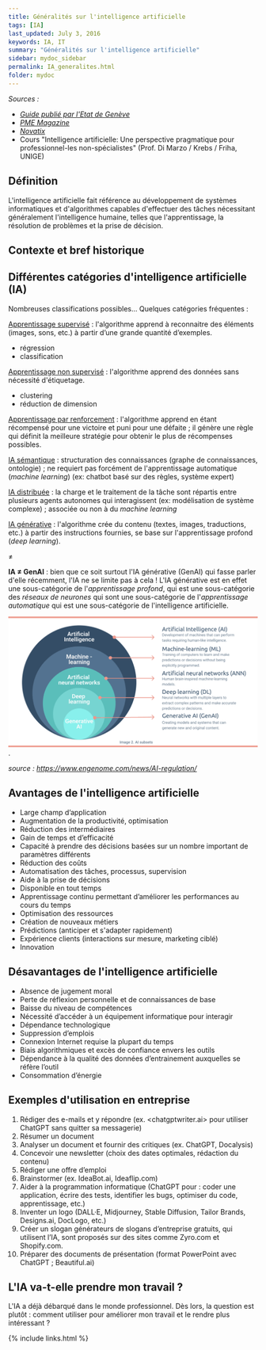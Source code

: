 ```yaml
---
title: Généralités sur l'intelligence artificielle
tags: [IA]
last_updated: July 3, 2016
keywords: IA, IT
summary: "Généralités sur l'intelligence artificielle"
sidebar: mydoc_sidebar
permalink: IA_generalites.html
folder: mydoc
---
```


*Sources :* 
* [*Guide publié par l'Etat de Genève*](https://www.ge.ch/document/guide-intelligence-artificielle)
* [*PME Magazine*](https://www.pme.ch/dossiers-et-hors-series/2023/09/19/comment-utiliser-lintelligence-artificielle-pour-doper-votre-entreprise-632768)
* [*Novatix*](https://www.novatix.ch/services/intelligence-artificielle)
* Cours "Intelligence artificielle: Une perspective pragmatique pour professionnel-les non-spécialistes" (Prof. Di Marzo / Krebs / Friha, UNIGE)

## Définition

L'intelligence artificielle fait référence au développement de systèmes informatiques et d'algorithmes capables d'effectuer des tâches nécessitant généralement l'intelligence humaine, telles que l'apprentissage, la résolution de problèmes et la prise de décision.

## Contexte et bref historique



## Différentes catégories d'intelligence artificielle (IA)

Nombreuses classifications possibles... Quelques catégories fréquentes :

<u>Apprentissage supervisé</u> : l'algorithme apprend à reconnaitre des éléments (images, sons, etc.) à partir d’une grande quantité d’exemples.
  - régression 
  - classification

<u>Apprentissage non supervisé</u> : l'algorithme apprend des données sans nécessité d'étiquetage.
  - clustering
  - réduction de dimension

<u>Apprentissage par renforcement</u> : l'algorithme apprend en étant récompensé pour une victoire et puni pour une défaite ; il génère une règle qui définit la meilleure stratégie pour obtenir le plus de récompenses possibles.

<u>IA sémantique</u> : structuration des connaissances (graphe de connaissances, ontologie) ; ne requiert pas forcément de l'apprentissage automatique (*machine learning*) (ex: chatbot basé sur des règles, système expert)

<u>IA distribuée</u> : la charge et le traitement de la tâche sont répartis entre plusieurs agents autonomes qui interagissent (ex: modélisation de système complexe) ; associée ou non à du *machine learning* 

<u>IA générative</u> : l'algorithme crée du contenu (textes, images, traductions, etc.) à partir des instructions fournies, se base sur l'apprentissage profond (*deep learning*).

&ne;

**IA $`\neq`$ GenAI** : bien que ce soit surtout l'IA générative (GenAI) qui fasse parler d'elle récemment, l'IA ne se limite pas à cela ! L'IA générative est en effet une sous-catégorie de l'*apprentissage profond*, qui est une sous-catégorie des *réseaux de neurones* qui sont une sous-catégorie de l'*apprentissage automatique* qui est une sous-catégorie de l'intelligence artificielle.

![les champs de l'IA](../../images/fields.png "Sous-ensembles de l'IA").

*source : https://www.engenome.com/news/AI-regulation/*

## Avantages de l'intelligence artificielle

* Large champ d’application
* Augmentation de la productivité, optimisation
* Réduction des intermédiaires
* Gain de temps et d’efficacité
* Capacité à prendre des décisions basées sur un nombre important de paramètres différents
* Réduction des coûts
* Automatisation des tâches, processus, supervision
* Aide à la prise de décisions
* Disponible en tout temps
* Apprentissage continu permettant d’améliorer les performances au cours du temps
* Optimisation des ressources
* Création de nouveaux métiers
* Prédictions (anticiper et s'adapter rapidement)
* Expérience clients (interactions sur mesure, marketing ciblé)
* Innovation

## Désavantages de l'intelligence artificielle

* Absence de jugement moral
* Perte de réflexion personnelle et de connaissances de base
* Baisse du niveau de compétences
* Nécessité d’accéder à un équipement informatique pour interagir
* Dépendance technologique
* Suppression d’emplois
* Connexion Internet requise la plupart du temps
* Biais algorithmiques et excès de confiance envers les outils
* Dépendance à la qualité des données d’entrainement auxquelles se réfère l’outil
* Consommation d’énergie

## Exemples d'utilisation en entreprise

1. Rédiger des e-mails et y répondre (ex. <chatgptwriter.ai> pour utiliser ChatGPT sans quitter sa messagerie)
2. Résumer un document
3. Analyser un document et fournir des critiques (ex. ChatGPT, Docalysis)
4. Concevoir une newsletter (choix des dates optimales, rédaction du contenu)
5. Rédiger une offre d’emploi
6. Brainstormer (ex. IdeaBot.ai, Ideaflip.com)
7. Aider à la programmation informatique (ChatGPT pour : coder une application, écrire des tests, identifier les bugs, optimiser du code, apprentissage, etc.)
8. Inventer un logo (DALL·E, Midjourney, Stable Diffusion, Tailor Brands, Designs.ai, DocLogo, etc.)
9. Créer un slogan
générateurs de slogans d’entreprise gratuits, qui utilisent l’IA, sont proposés sur des sites comme Zyro.com et Shopify.com.
10. Préparer des documents de présentation (format PowerPoint avec ChatGPT ; Beautiful.ai)

## L'IA va-t-elle prendre mon travail ?

L'IA a déjà débarqué dans le monde professionnel. Dès lors, la question est plutôt : comment utiliser pour améliorer mon travail et le rendre plus intéressant ?

{% include links.html %}
